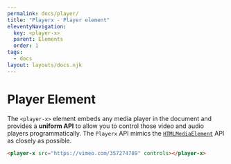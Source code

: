 ```yaml
---
permalink: docs/player/
title: "Playerx - Player element"
eleventyNavigation:
  key: <player-x>
  parent: Elements
  order: 1
tags:
  - docs
layout: layouts/docs.njk
---
```


# Player Element

The `<player-x>` element embeds any media player in the document and provides a **uniform API** to allow you to control those video and audio players programmatically. The `Playerx` API mimics the <a href="https://developer.mozilla.org/en-US/docs/Web/API/HTMLMediaElement" target="_blank">`HTMLMediaElement`</a> API as closely as possible.

<div class="md:w-4/5 relative bg-black">
  <player-x src="https://vimeo.com/357274789" controls></player-x>
</div>

```html
<player-x src="https://vimeo.com/357274789" controls></player-x>
```
